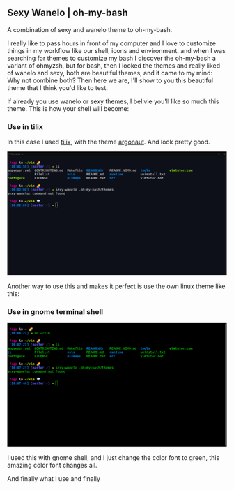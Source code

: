 ## Sexy Wanelo | oh-my-bash
A combination of sexy and wanelo theme to oh-my-bash.

I really like to pass hours in front of my computer and I love to customize things in my workflow like our shell, icons and environment. 
and when I was searching for themes to customize my bash I discover the oh-my-bash a variant of ohmyzsh, but for bash, then I looked the themes and really liked of wanelo and sexy, both are beautiful themes, and it came to my mind: Why not combine both? Then here we are, I'll show to you this beautiful theme that I think you'd like to test. 

If already you use wanelo or sexy themes, I belivie you'll like so much this theme.
This is how your shell will become:

### Use in tilix
In this case I used [tilix](https://github.com/gnunn1/tilix), with the theme [argonaut](https://github.com/storm119/Tilix-Themes/blob/master/Themes.md). And look pretty good.

![sexy-wanelo in tilix](img/sexy-wanelo-dark.png)



Another way to use this and makes it perfect is use the own linux theme like this:

### Use in gnome terminal shell
![sexy-wanelo in gnome terminal](img/sexy-wanelo-default-terminal.png)

I used this with gnome shell, and I just change the color font to green, this amazing color font changes all.


And finally what I use and finally
